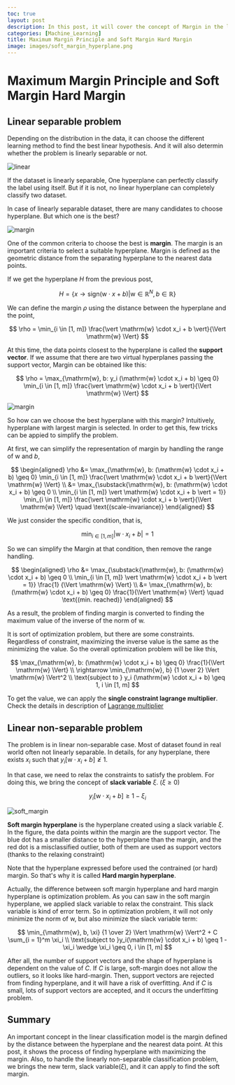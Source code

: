 ```yaml
---
toc: true
layout: post
description: In this post, it will cover the concept of Margin in the linear hypothesis model, and how it is used to build the model. This post is the summary of "Mathematical principles in Machine Learning"
categories: [Machine_Learning]
title: Maximum Margin Principle and Soft Margin Hard Margin
image: images/soft_margin_hyperplane.png
---
```


# Maximum Margin Principle and Soft Margin Hard Margin

## Linear separable problem

Depending on the distribution in the data, it can choose the different learning method to find the best linear hypothesis. And it will also determin whether the problem is linearly separable or not.

![linear]({{site.baseurl}}/assets/image/linearly_separable.png "linearly separable in 2D/3D")

If the dataset is linearly separable, One hyperplane can perfectly classify the label using itself. But if it is not, no linear hyperplane can completely classify two dataset.

In case of linearly separable dataset, there are many candidates to choose hyperplane. But which one is the best?

![margin]({{site.baseurl}}/assets/image/margin_of_hyperplane.png "Margin of Hyperplane")

One of the common criteria to choose the best is **margin**. The margin is an important criteria to select a suitable hyperplane. Margin is defined as the geometric distance from the separating hyperplane to the nearest data points.

If we get the hyperplane $H$ from the previous post,

$$ H = \{ x \rightarrow \text{sign}(\mathrm{w} \cdot x + b) \vert \mathrm{w} \in \mathbb{R}^N, b \in \mathbb{R} \} $$

We can define the margin $\rho$ using the distance between the hyperplane and the point,

$$ \rho = \min_{i \in [1, m]} \frac{\vert \mathrm{w} \cdot x_i + b \vert}{\Vert \mathrm{w} \Vert} $$

At this time, the data points closest to the hyperplane is called the **support vector**. If we assume that there are two virtual hyperplanes passing the support vector, Margin can be obtained like this:

$$ \rho = \max_{\mathrm{w}, b: y_i (\mathrm{w} \cdot x_i + b) \geq 0} \min_{i \in [1, m]} \frac{\vert \mathrm{w} \cdot x_i + b \vert}{\Vert \mathrm{w} \Vert} $$

![margin]({{site.baseurl}}/assets/image/margin_to_select_hyperplane.png "Margin to select hyperplane")

So how can we choose the best hyperplane with this margin? Intuitively, hyperplane with largest margin is selected. In order to get this, few tricks can be appied to simplify the problem.

At first, we can simplify the representation of margin by handling the range of $\mathrm{w}$ and $b$,

$$ \begin{aligned} \rho &= \max_{\mathrm{w}, b: (\mathrm{w} \cdot x_i + b) \geq 0} \min_{i \in [1, m]} \frac{\vert \mathrm{w} \cdot x_i + b \vert}{\Vert \mathrm{w} \Vert} \\ &= \max_{\substack{\mathrm{w}, b: (\mathrm{w} \cdot x_i + b) \geq 0 \\ \min_{i \in [1, m]} \vert \mathrm{w} \cdot x_i + b \vert = 1}} \min_{i \in [1, m]} \frac{\vert \mathrm{w} \cdot x_i + b \vert}{\Vert \mathrm{w} \Vert} \quad \text{(scale-invariance)} \end{aligned} $$

We just consider the specific condition, that is, 

$$ \min_{i \in [1, m]} \vert \mathrm{w} \cdot x_i + b \vert = 1 $$

So we can simplify the Margin at that condition, then remove the range handling.

$$ \begin{aligned} \rho &= \max_{\substack{\mathrm{w}, b: (\mathrm{w} \cdot x_i + b) \geq 0 \\ \min_{i \in [1, m]} \vert \mathrm{w} \cdot x_i + b \vert = 1}} \frac{1} {\Vert \mathrm{w} \Vert} \\ &= \max_{\mathrm{w}, b: (\mathrm{w} \cdot x_i + b) \geq 0} \frac{1}{\Vert \mathrm{w} \Vert} \quad \text{(min. reached)} \end{aligned} $$


As a result, the problem of finding margin is converted to finding the maximum value of the inverse of the norm of $\mathrm{w}$.

It is sort of optimization problem, but there are some constraints. Regardless of constraint, maximizing the inverse value is the same as the minimizing the value. So the overall optimization problem will be like this,

$$ \max_{\mathrm{w}, b: (\mathrm{w} \cdot x_i + b) \geq 0} \frac{1}{\Vert \mathrm{w} \Vert} \\ \rightarrow \min_{\mathrm{w}, b} {1 \over 2} \Vert \mathrm{w} \Vert^2 \\ \text{subject to } y_i (\mathrm{w} \cdot x_i + b) \geq 1, i \in [1, m] $$

To get the value, we can apply the **single constraint lagrange multiplier**. Check the details in description of [Lagrange multiplier](https://en.wikipedia.org/wiki/Lagrange_multiplier#Single_constraint)

## Linear non-separable problem

The problem is in linear non-separable case. Most of dataset found in real world often not linearly separable. In details, for any hyperplane, there exists $x_i$ such that $y_i[\mathrm{w} \cdot x_i + b] \not \geq 1$.

In that case, we need to relax the constraints to satisfy the problem. For doing this, we bring the concept of **slack variable** $\xi$. ($\xi \geq 0$)

$$ y_i[ \mathrm{w} \cdot x_i + b] \geq 1 - \xi_i $$

![soft_margin]({{site.baseurl}}/assets/image/soft_margin_hyperplane.png "soft margin hyperplane")

**Soft margin hyperplane** is the hyperplane created using a slack variable $\xi$. In the figure, the data points within the margin are the support vector. The blue dot has a smaller distance to the hyperplane than the margin, and the red dot is a misclassified outlier, both of them are used as support vectors (thanks to the relaxing constraint)

Note that the hyperplane expressed before used the contrained (or hard) margin. So that's why it is called **Hard margin hyperplane**.

Actually, the difference between soft margin hyperplane and hard margin hyperplane is optimization problem. As you can saw in the soft margin hyperplane, we applied slack variable to relax the constraint. This slack variable is kind of error term. So in optimization problem, it will not only minimize the norm of $\mathrm{w}$, but also minimize the slack variable term:

$$ \min_{\mathrm{w}, b, \xi} {1 \over 2} \Vert \mathrm{w} \Vert^2 + C \sum_{i = 1}^m \xi_i \\ \text{subject to }y_i(\mathrm{w} \cdot x_i + b) \geq 1 - \xi_i \wedge \xi_i \geq 0, i \in [1, m] $$

After all, the number of support vectors and the shape of hyperplane is dependent on the value of $C$. If $C$ is large, soft-margin does not allow the outliers, so it looks like hard-margin. Then, support vectors are rejected from finding hyperplane, and it will have a risk of overfitting. And if $C$ is small, lots of support vectors are accepted, and it occurs the underfitting problem.

## Summary

An important concept in the linear classification model is the margin defined by the distance between the hyperplane and the nearest data point. At this post, it shows the process of finding hyperplane with maximizing the margin. Also, to handle the linearly non-separable classification problem, we brings the new term, slack variable($\xi$), and it can apply to find the soft margin.